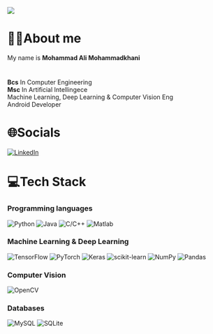 ![](https://github.com/mohammadAliMkh/mohammadAliMkh/blob/main/giphy.gif)  

# 👨‍💻About me
My name is **Mohammad Ali Mohammadkhani**  
#
**Bcs** In Computer Engineering  
**Msc** In Artificial Intellingece  
Machine Learning, Deep Learning & Computer Vision Eng  
Android Developer  
  

# 🌐Socials
[![LinkedIn](https://img.shields.io/badge/LinkedIn-%230077B5.svg?logo=linkedin&logoColor=white)](www.linkedin.com/in/mohammadali-mohammadkhani)  
# 💻Tech Stack
### Programming languages
![Python](https://img.shields.io/badge/Python-%2300599?style=for-the-badge&color=red) ![Java](https://img.shields.io/badge/Java-%2300599?style=for-the-badge&color=blue) ![C/C++](https://img.shields.io/badge/C/C++-%2300599?style=for-the-badge) ![Matlab](https://img.shields.io/badge/Matlab-%2300599?style=for-the-badge&color=black)  
### Machine Learning & Deep Learning
![TensorFlow](https://img.shields.io/badge/TensorFlow-%23FF6F00.svg?style=for-the-badge&logo=TensorFlow&logoColor=white) ![PyTorch](https://img.shields.io/badge/PyTorch-%23EE4C2C.svg?style=for-the-badge&logo=PyTorch&logoColor=white) ![Keras](https://img.shields.io/badge/Keras-%23D00000.svg?style=for-the-badge&logo=Keras&logoColor=white) ![scikit-learn](https://img.shields.io/badge/scikit--learn-%23F7931E.svg?style=for-the-badge&logo=scikit-learn&logoColor=white) ![NumPy](https://img.shields.io/badge/numpy-%23013243.svg?style=for-the-badge&logo=numpy&logoColor=white) ![Pandas](https://img.shields.io/badge/pandas-%23150458.svg?style=for-the-badge&logo=pandas&logoColor=white)  
### Computer Vision
![OpenCV](https://img.shields.io/badge/OpenCV-27338e?style=for-the-badge&logo=OpenCV&logoColor=white)
### Databases
![MySQL](https://img.shields.io/badge/mysql-%2300f.svg?style=for-the-badge&logo=mysql&logoColor=white)
![SQLite](https://img.shields.io/badge/sqlite-%2307405e.svg?style=for-the-badge&logo=sqlite&logoColor=white)
